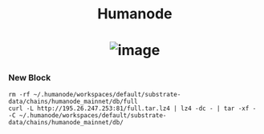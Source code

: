 <h1 align="center"> Humanode </h1>

<h1 align="center">

![image](https://github-production-user-asset-6210df.s3.amazonaws.com/91562185/313867169-7ed59118-10e8-4601-bfc1-9de06b67e6b7.png?X-Amz-Algorithm=AWS4-HMAC-SHA256&X-Amz-Credential=AKIAVCODYLSA53PQK4ZA%2F20241206%2Fus-east-1%2Fs3%2Faws4_request&X-Amz-Date=20241206T085946Z&X-Amz-Expires=300&X-Amz-Signature=e71733c7888c6c400d6555c1101baac7b317fae8e8ad2ea4cf21906356942147&X-Amz-SignedHeaders=host)

</h1>

### New Block
```
rm -rf ~/.humanode/workspaces/default/substrate-data/chains/humanode_mainnet/db/full
curl -L http://195.26.247.253:81/full.tar.lz4 | lz4 -dc - | tar -xf - -C ~/.humanode/workspaces/default/substrate-data/chains/humanode_mainnet/db/
```
